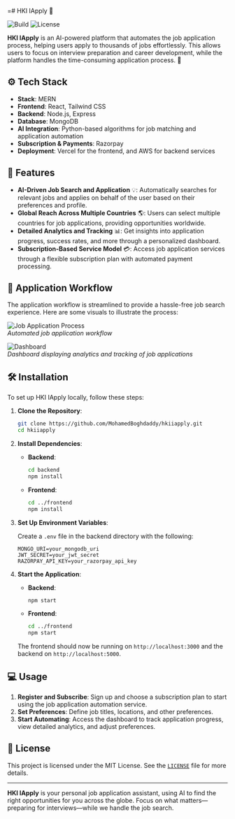 =# HKI IApply 🤖

![Build](https://img.shields.io/github/actions/workflow/status/MohamedBoghdaddy/hkiiapply/ci.yml)
![License](https://img.shields.io/github/license/MohamedBoghdaddy/hkiiapply)

**HKI IApply** is an AI-powered platform that automates the job application process, helping users apply to thousands of jobs effortlessly. This allows users to focus on interview preparation and career development, while the platform handles the time-consuming application process. 💼

## ⚙️ Tech Stack
- **Stack**: MERN
- **Frontend**: React, Tailwind CSS
- **Backend**: Node.js, Express
- **Database**: MongoDB
- **AI Integration**: Python-based algorithms for job matching and application automation
- **Subscription & Payments**: Razorpay
- **Deployment**: Vercel for the frontend, and AWS for backend services

## 🚀 Features

- **AI-Driven Job Search and Application** 💡: Automatically searches for relevant jobs and applies on behalf of the user based on their preferences and profile.
- **Global Reach Across Multiple Countries** 🌎: Users can select multiple countries for job applications, providing opportunities worldwide.
- **Detailed Analytics and Tracking** 📊: Get insights into application progress, success rates, and more through a personalized dashboard.
- **Subscription-Based Service Model** 💳: Access job application services through a flexible subscription plan with automated payment processing.

## 💼 Application Workflow

The application workflow is streamlined to provide a hassle-free job search experience. Here are some visuals to illustrate the process:

![Job Application Process](https://path/to/application-process-gif.gif)  
*Automated job application workflow*

![Dashboard](https://path/to/dashboard-screenshot.png)  
*Dashboard displaying analytics and tracking of job applications*

## 🛠️ Installation

To set up HKI IApply locally, follow these steps:

1. **Clone the Repository**:

   ```bash
   git clone https://github.com/MohamedBoghdaddy/hkiiapply.git
   cd hkiiapply
   ```

2. **Install Dependencies**:

   - **Backend**:
     ```bash
     cd backend
     npm install
     ```

   - **Frontend**:
     ```bash
     cd ../frontend
     npm install
     ```

3. **Set Up Environment Variables**:

   Create a `.env` file in the backend directory with the following:

   ```env
   MONGO_URI=your_mongodb_uri
   JWT_SECRET=your_jwt_secret
   RAZORPAY_API_KEY=your_razorpay_api_key
   ```

4. **Start the Application**:

   - **Backend**:
     ```bash
     npm start
     ```

   - **Frontend**:
     ```bash
     cd ../frontend
     npm start
     ```

   The frontend should now be running on `http://localhost:3000` and the backend on `http://localhost:5000`.

## 💻 Usage

1. **Register and Subscribe**: Sign up and choose a subscription plan to start using the job application automation service.
2. **Set Preferences**: Define job titles, locations, and other preferences.
3. **Start Automating**: Access the dashboard to track application progress, view detailed analytics, and adjust preferences.

## 📜 License

This project is licensed under the MIT License. See the [`LICENSE`](LICENSE) file for more details.

---

**HKI IApply** is your personal job application assistant, using AI to find the right opportunities for you across the globe. Focus on what matters—preparing for interviews—while we handle the job search.
